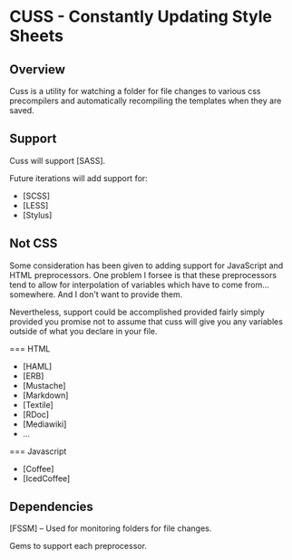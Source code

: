 CUSS - Constantly Updating Style Sheets
=======================================

Overview
--------

Cuss is a utility for watching a folder for file changes to various css precompilers and automatically recompiling the templates when they are saved.

Support
-------
Cuss will support [SASS].

Future iterations will add support for:

* [SCSS]
* [LESS]
* [Stylus]

Not CSS
-------

Some consideration has been given to adding support for JavaScript and HTML preprocessors. One problem I forsee is that these preprocessors tend to allow for interpolation of variables which have to come from... somewhere. And I don't want to provide them.

Nevertheless, support could be accomplished provided fairly simply provided you promise not to assume that cuss will give you any variables outside of what you declare in your file.

=== HTML

* [HAML]
* [ERB]
* [Mustache]
* [Markdown]
* [Textile]
* [RDoc]
* [Mediawiki]
* ...

=== Javascript

* [Coffee]
* [IcedCoffee]

Dependencies
------------

[FSSM] &ndash; Used for monitoring folders for file changes.

Gems to support each preprocessor.